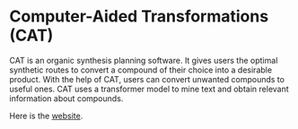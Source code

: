 # Computer-Aided Transformations (CAT)
CAT is an organic synthesis planning software. It gives users the optimal synthetic routes to convert a compound of their choice into a desirable product. With the help of CAT, users can convert unwanted compounds to useful ones. CAT uses a transformer model to mine text and obtain relevant information about compounds.

Here is the [website](https://compaidtra1-brave-camel-ef.us-east.mybluemix.net).
